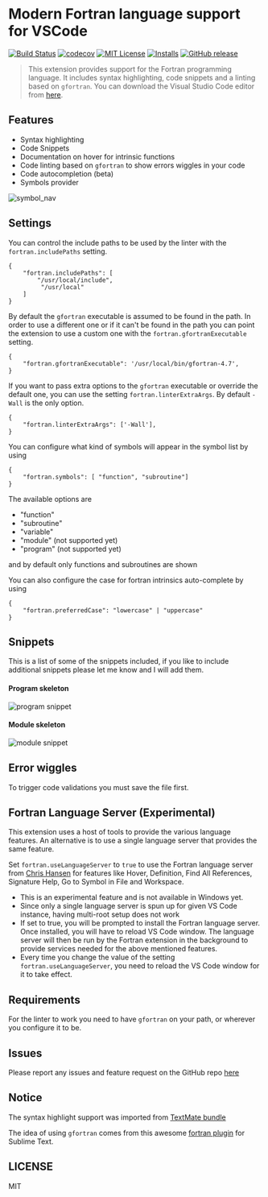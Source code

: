 # Modern Fortran language support for VSCode

[![Build Status](https://travis-ci.org/krvajal/vscode-fortran-support.svg?branch=master)](https://travis-ci.org/krvajal/vscode-fortran-support)
[![codecov](https://codecov.io/gh/krvajal/vscode-fortran-support/branch/master/graph/badge.svg)](https://codecov.io/gh/krvajal/vscode-fortran-support)
[![MIT License](https://img.shields.io/npm/l/stack-overflow-copy-paste.svg?style=flat-square)](http://opensource.org/licenses/MIT)
[![Installs](https://vsmarketplacebadge.apphb.com/installs/krvajalm.linter-gfortran.svg)](https://marketplace.visualstudio.com/items?itemName=krvajalm.linter-gfortran)
[![GitHub release](https://img.shields.io/github/release/krvajal/vscode-fortran-support.svg)](https://GitHub.com/krvajal/vscode-fortran-support/releases/)

> This extension provides support for the Fortran programming language. It includes syntax highlighting, code snippets and a linting based on `gfortran`. You can download the Visual Studio Code editor from [here](https://code.visualstudio.com/download).

## Features

- Syntax highlighting
- Code Snippets
- Documentation on hover for intrinsic functions
- Code linting based on `gfortran` to show errors wiggles in your code
- Code autocompletion (beta)
- Symbols provider

![symbol_nav](./doc/symbol_nav.png)

## Settings

You can control the include paths to be used by the linter with the `fortran.includePaths` setting.

```
{
    "fortran.includePaths": [
        "/usr/local/include",
         "/usr/local"
    ]
}
```

By default the `gfortran` executable is assumed to be found in the path. In order to use a different one or if it can't be found in the path you can point the extension to use a custom one with the `fortran.gfortranExecutable` setting.

```
{
    "fortran.gfortranExecutable": '/usr/local/bin/gfortran-4.7',
}
```

If you want to pass extra options to the `gfortran` executable or override the default one, you can use the setting `fortran.linterExtraArgs`. By default `-Wall` is the only option.

```
{
    "fortran.linterExtraArgs": ['-Wall'],
}
```

You can configure what kind of symbols will appear in the symbol list by using

```
{
    "fortran.symbols": [ "function", "subroutine"]
}
```

The available options are

- "function"
- "subroutine"
- "variable"
- "module" (not supported yet)
- "program" (not supported yet)

and by default only functions and subroutines are shown

You can also configure the case for fortran intrinsics auto-complete by using

```
{
    "fortran.preferredCase": "lowercase" | "uppercase"
}
```

## Snippets

This is a list of some of the snippets included, if you like to include additional snippets please let me know and I will add them.

#### Program skeleton

![program snippet](https://media.giphy.com/media/OYdq9BKYMOOdy/giphy.gif)

#### Module skeleton

![module snippet](https://media.giphy.com/media/3ohzdUNRuio5FfyF1u/giphy.gif)

## Error wiggles

To trigger code validations you must save the file first.

## Fortran Language Server (Experimental)

This extension uses a host of tools to provide the various language features. An alternative is to use a single language server that provides the same feature.

Set `fortran.useLanguageServer` to `true` to use the Fortran language server from [Chris Hansen](https://github.com/hansec/fortran-language-server) for features like Hover, Definition, Find All References, Signature Help, Go to Symbol in File and Workspace.

- This is an experimental feature and is not available in Windows yet.
- Since only a single language server is spun up for given VS Code instance, having multi-root setup does not work
- If set to true, you will be prompted to install the Fortran language server. Once installed, you will have to reload VS Code window. The language server will then be run by the Fortran extension in the background to provide services needed for the above mentioned features.
- Every time you change the value of the setting `fortran.useLanguageServer`, you need to reload the VS Code window for it to take effect.

## Requirements

For the linter to work you need to have `gfortran` on your path, or wherever you configure it to be.

## Issues

Please report any issues and feature request on the GitHub repo [here](https://github.com/krvajalmiguelangel/vscode-fortran-support/issues/new)

## Notice

The syntax highlight support was imported from [TextMate bundle](https://github.com/textmate/fortran.tmbundle)

The idea of using `gfortran` comes from this awesome [fortran plugin](https://github.com/315234/SublimeFortran) for Sublime Text.

## LICENSE

MIT
